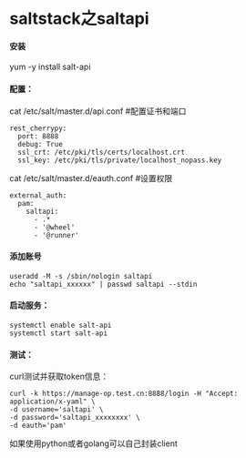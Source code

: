 # saltstack之saltapi


#### 安装
yum -y install salt-api

#### 配置：
cat /etc/salt/master.d/api.conf  #配置证书和端口
```
rest_cherrypy:
  port: 8888
  debug: True
  ssl_crt: /etc/pki/tls/certs/localhost.crt
  ssl_key: /etc/pki/tls/private/localhost_nopass.key
```
cat /etc/salt/master.d/eauth.conf  #设置权限
```
external_auth:
  pam:
    saltapi:
      - .*
      - '@wheel'
      - '@runner'
```
#### 添加账号
```
useradd -M -s /sbin/nologin saltapi
echo "saltapi_xxxxxx" | passwd saltapi --stdin
```

#### 启动服务：
```
systemctl enable salt-api
systemctl start salt-api
```

#### 测试：

curl测试并获取token信息：
```
curl -k https://manage-op.test.cn:8888/login -H "Accept: application/x-yaml" \
-d username='saltapi' \
-d password='saltapi_xxxxxxxx' \
-d eauth='pam'
```

如果使用python或者golang可以自己封装client
